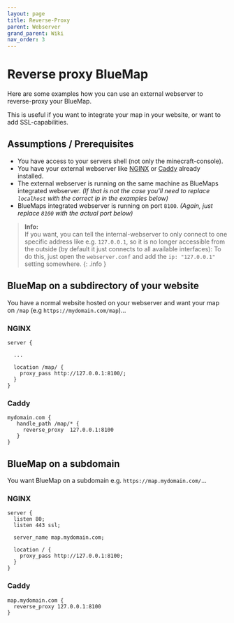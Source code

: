 ```yaml
---
layout: page
title: Reverse-Proxy
parent: Webserver
grand_parent: Wiki
nav_order: 3
---
```


# Reverse proxy BlueMap

Here are some examples how you can use an external webserver to reverse-proxy your BlueMap.

This is useful if you want to integrate your map in your website, or want to add SSL-capabilities.

## Assumptions / Prerequisites
- You have access to your servers shell (not only the minecraft-console).
- You have your external webserver like [NGINX](https://docs.nginx.com/nginx/admin-guide/installing-nginx/installing-nginx-open-source/) or [Caddy](https://caddyserver.com/docs/install) already
  installed.
- The external webserver is running on the same machine as BlueMaps integrated webserver. *(If that is not the case you'll need to
  replace `localhost` with the correct ip in the examples below)*
- BlueMaps integrated webserver is running on port `8100`. *(Again, just replace `8100` with the actual port below)*

> **Info:**<br>
> If you want, you can tell the internal-webserver to only connect to one specific address like e.g. `127.0.0.1`,
> so it is no longer accessible from the outside (by default it just connects to all available interfaces):
> To do this, just open the `webserver.conf` and add the `ip: "127.0.0.1"` setting somewhere.
{: .info }

## BlueMap on a subdirectory of your website
You have a normal website hosted on your webserver and want your map on `/map` (e.g `https://mydomain.com/map`)...

### NGINX
```nginx
server {

  ...

  location /map/ {
    proxy_pass http://127.0.0.1:8100/;
  }
}
```

### Caddy
```
mydomain.com {
   handle_path /map/* {
     reverse_proxy  127.0.0.1:8100
   }
}
```

## BlueMap on a subdomain
You want BlueMap on a subdomain e.g. `https://map.mydomain.com/`...

### NGINX
```nginx
server {
  listen 80;
  listen 443 ssl;

  server_name map.mydomain.com;

  location / {
    proxy_pass http://127.0.0.1:8100;
  }
}
```

### Caddy
```
map.mydomain.com {
  reverse_proxy 127.0.0.1:8100
}
```
